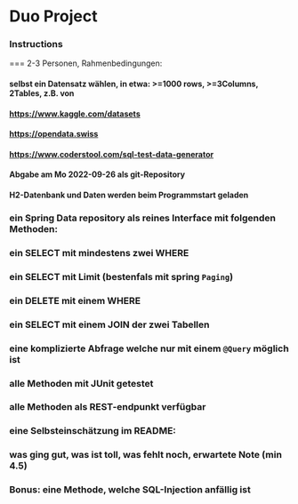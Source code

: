 # Duo Project
### Instructions
===
2-3 Personen, Rahmenbedingungen:

#### selbst ein Datensatz wählen, in etwa: >=1000 rows, >=3Columns, 2Tables, z.B. von
#### https://www.kaggle.com/datasets
#### https://opendata.swiss
#### https://www.coderstool.com/sql-test-data-generator
#### Abgabe am Mo 2022-09-26 als git-Repository
#### H2-Datenbank und Daten werden beim Programmstart geladen
### ein Spring Data repository als reines Interface mit folgenden Methoden:
### ein SELECT mit mindestens zwei WHERE
### ein SELECT mit Limit (bestenfals mit spring `Paging`)
### ein DELETE mit einem WHERE
### ein SELECT mit einem JOIN der zwei Tabellen
### eine komplizierte Abfrage welche nur mit einem `@Query` möglich ist
### alle Methoden mit JUnit getestet
### alle Methoden als REST-endpunkt verfügbar
### eine Selbsteinschätzung im README:
### was ging gut, was ist toll, was fehlt noch, erwartete Note (min 4.5)
### Bonus: eine Methode, welche SQL-Injection anfällig ist
